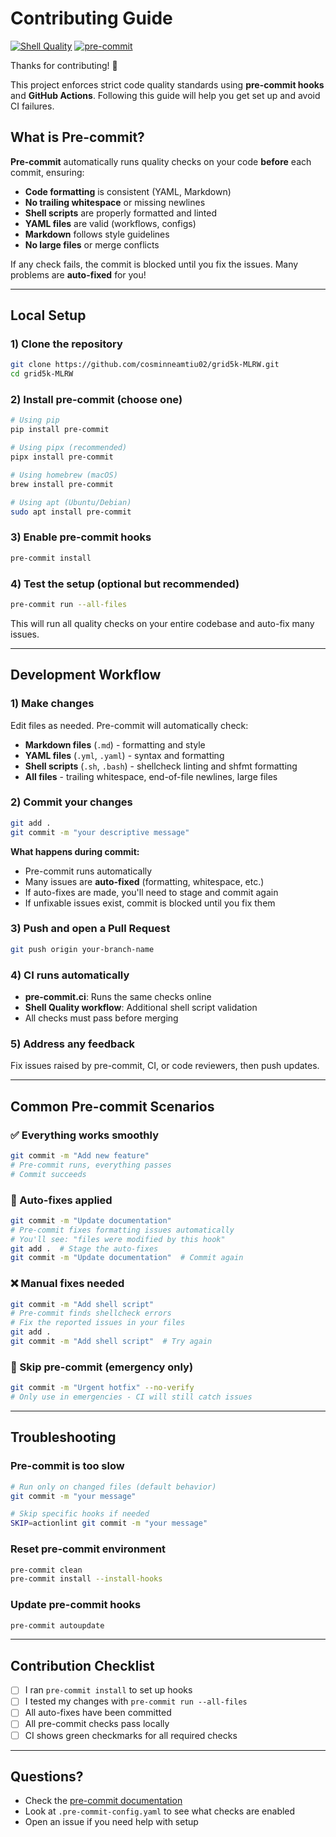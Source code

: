 # Contributing Guide

[![Shell Quality](https://github.com/cosminneamtiu02/grid5k-MLRW/actions/workflows/shell-quality.yml/badge.svg)](https://github.com/cosminneamtiu02/grid5k-MLRW/actions/workflows/shell-quality.yml)
[![pre-commit](https://img.shields.io/badge/pre--commit-enabled-brightgreen?logo=pre-commit&logoColor=white)](https://github.com/pre-commit/pre-commit)

Thanks for contributing! 🎉

This project enforces strict code quality standards using **pre-commit hooks** and **GitHub Actions**.
Following this guide will help you get set up and avoid CI failures.

## What is Pre-commit?

**Pre-commit** automatically runs quality checks on your code **before** each commit, ensuring:

- **Code formatting** is consistent (YAML, Markdown)
- **No trailing whitespace** or missing newlines
- **Shell scripts** are properly formatted and linted
- **YAML files** are valid (workflows, configs)
- **Markdown** follows style guidelines
- **No large files** or merge conflicts

If any check fails, the commit is blocked until you fix the issues. Many problems are **auto-fixed** for you!

---

## Local Setup

### 1) Clone the repository

```bash
git clone https://github.com/cosminneamtiu02/grid5k-MLRW.git
cd grid5k-MLRW
```

### 2) Install pre-commit (choose one)

```bash
# Using pip
pip install pre-commit

# Using pipx (recommended)
pipx install pre-commit

# Using homebrew (macOS)
brew install pre-commit

# Using apt (Ubuntu/Debian)
sudo apt install pre-commit
```

### 3) Enable pre-commit hooks

```bash
pre-commit install
```

### 4) Test the setup (optional but recommended)

```bash
pre-commit run --all-files
```

This will run all quality checks on your entire codebase and auto-fix many issues.

---

## Development Workflow

### 1) Make changes

Edit files as needed. Pre-commit will automatically check:

- **Markdown files** (`.md`) - formatting and style
- **YAML files** (`.yml`, `.yaml`) - syntax and formatting
- **Shell scripts** (`.sh`, `.bash`) - shellcheck linting and shfmt formatting
- **All files** - trailing whitespace, end-of-file newlines, large files

### 2) Commit your changes

```bash
git add .
git commit -m "your descriptive message"
```

**What happens during commit:**

- Pre-commit runs automatically
- Many issues are **auto-fixed** (formatting, whitespace, etc.)
- If auto-fixes are made, you'll need to stage and commit again
- If unfixable issues exist, commit is blocked until you fix them

### 3) Push and open a Pull Request

```bash
git push origin your-branch-name
```

### 4) CI runs automatically

- **pre-commit.ci**: Runs the same checks online
- **Shell Quality workflow**: Additional shell script validation
- All checks must pass before merging

### 5) Address any feedback

Fix issues raised by pre-commit, CI, or code reviewers, then push updates.

---

## Common Pre-commit Scenarios

### ✅ Everything works smoothly

```bash
git commit -m "Add new feature"
# Pre-commit runs, everything passes
# Commit succeeds
```

### 🔧 Auto-fixes applied

```bash
git commit -m "Update documentation"
# Pre-commit fixes formatting issues automatically
# You'll see: "files were modified by this hook"
git add .  # Stage the auto-fixes
git commit -m "Update documentation"  # Commit again
```

### ❌ Manual fixes needed

```bash
git commit -m "Add shell script"
# Pre-commit finds shellcheck errors
# Fix the reported issues in your files
git add .
git commit -m "Add shell script"  # Try again
```

### 🚀 Skip pre-commit (emergency only)

```bash
git commit -m "Urgent hotfix" --no-verify
# Only use in emergencies - CI will still catch issues
```

---

## Troubleshooting

### Pre-commit is too slow

```bash
# Run only on changed files (default behavior)
git commit -m "your message"

# Skip specific hooks if needed
SKIP=actionlint git commit -m "your message"
```

### Reset pre-commit environment

```bash
pre-commit clean
pre-commit install --install-hooks
```

### Update pre-commit hooks

```bash
pre-commit autoupdate
```

---

## Contribution Checklist

- [ ] I ran `pre-commit install` to set up hooks
- [ ] I tested my changes with `pre-commit run --all-files`
- [ ] All auto-fixes have been committed
- [ ] All pre-commit checks pass locally
- [ ] CI shows green checkmarks for all required checks

---

## Questions?

- Check the [pre-commit documentation](https://pre-commit.com/)
- Look at `.pre-commit-config.yaml` to see what checks are enabled
- Open an issue if you need help with setup
